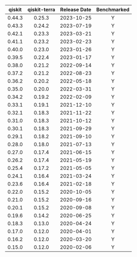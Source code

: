 | qiskit                     | qiskit-terra | Release Date | Benchmarked |
|:--------------------------:|:------------:|:------------:|:-----------:|
| 0.44.3                     | 0.25.3       | 2023-10-25   | Y           |
| 0.43.3                     | 0.24.2       | 2023-07-19   | Y           |
| 0.42.1                     | 0.23.3       | 2023-03-21   | Y           |
| 0.41.1                     | 0.23.2       | 2023-02-23   | Y           |
| 0.40.0                     | 0.23.0       | 2023-01-26   | Y           |
| 0.39.5                     | 0.22.4       | 2023-01-17   | Y           |
| 0.38.0                     | 0.21.2       | 2022-09-14   | Y           |
| 0.37.2                     | 0.21.2       | 2022-08-23   | Y           |
| 0.36.2                     | 0.20.2       | 2022-05-18   | Y           |
| 0.35.0                     | 0.20.0       | 2022-03-31   | Y           |
| 0.34.2                     | 0.19.2       | 2022-02-09   | Y           |
| 0.33.1                     | 0.19.1       | 2021-12-10   | Y           |
| 0.32.1                     | 0.18.3       | 2021-11-22   | Y           |
| 0.31.0                     | 0.18.3       | 2021-10-12   | Y           |
| 0.30.1                     | 0.18.3       | 2021-09-29   | Y           |
| 0.29.1                     | 0.18.2       | 2021-09-10   | Y           |
| 0.28.0                     | 0.18.0       | 2021-07-13   | Y           |
| 0.27.0                     | 0.17.4       | 2021-06-15   | Y           |
| 0.26.2                     | 0.17.4       | 2021-05-19   | Y           |
| 0.25.4                     | 0.17.2       | 2021-05-05   | Y           |
| 0.24.1                     | 0.16.4       | 2021-03-24   | Y           |
| 0.23.6                     | 0.16.4       | 2021-02-18   | Y           |
| 0.22.0                     | 0.15.2       | 2020-10-05   | Y           |
| 0.21.0                     | 0.15.2       | 2020-09-16   | Y           |
| 0.20.1                     | 0.15.2       | 2020-09-08   | Y           |
| 0.19.6                     | 0.14.2       | 2020-06-25   | Y           |
| 0.18.3                     | 0.13.0       | 2020-04-24   | Y           |
| 0.17.0                     | 0.12.0       | 2020-04-01   | Y           |
| 0.16.2                     | 0.12.0       | 2020-03-20   | Y           |
| 0.15.0                     | 0.12.0       | 2020-02-06   | Y           |